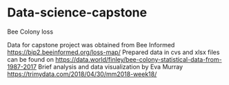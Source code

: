 # Data-science-capstone
Bee Colony loss 

Data for capstone project was obtained from Bee Informed https://bip2.beeinformed.org/loss-map/
Prepared data in cvs and xlsx files can be found on https://data.world/finley/bee-colony-statistical-data-from-1987-2017
Brief analysis and data visualization by Eva Murray https://trimydata.com/2018/04/30/mm2018-week18/

